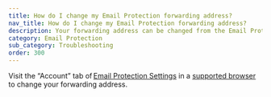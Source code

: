```yaml
---
title: How do I change my Email Protection forwarding address?
nav_title: How do I change my Email Protection forwarding address?
description: Your forwarding address can be changed from the Email Protection Settings “Account” tab in a supported browser.
category: Email Protection
sub_category: Troubleshooting
order: 300
---
```


Visit the “Account” tab of [Email Protection Settings](https://duckduckgo.com/email/settings/account) in a <a href="{{ site.baseurl }}/email-protection/how-do-i-get-duckduckgo-email-protection">supported browser</a> to change your forwarding address.
